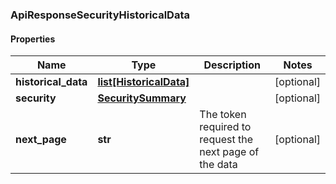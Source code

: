 ### ApiResponseSecurityHistoricalData

#### Properties
Name | Type | Description | Notes
------------ | ------------- | ------------- | -------------
**historical_data** | [**list[HistoricalData]**](HistoricalData.md) |  | [optional] 
**security** | [**SecuritySummary**](SecuritySummary.md) |  | [optional] 
**next_page** | **str** | The token required to request the next page of the data | [optional] 



